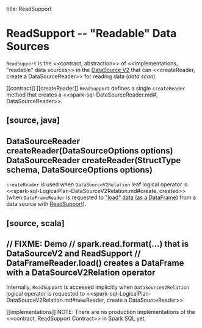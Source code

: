 title: ReadSupport

# ReadSupport -- "Readable" Data Sources

`ReadSupport` is the <<contract, abstraction>> of <<implementations, "readable" data sources>> in the [DataSource V2](new-and-noteworthy/datasource-v2.md) that can <<createReader, create a DataSourceReader>> for reading data (_data scan_).

[[contract]]
[[createReader]]
`ReadSupport` defines a single `createReader` method that creates a <<spark-sql-DataSourceReader.md#, DataSourceReader>>.

[source, java]
----
DataSourceReader createReader(DataSourceOptions options)
DataSourceReader createReader(StructType schema, DataSourceOptions options)
----

`createReader` is used when `DataSourceV2Relation` leaf logical operator is <<spark-sql-LogicalPlan-DataSourceV2Relation.md#create, created>> (when `DataFrameReader` is requested to ["load" data (as a DataFrame)](DataFrameReader.md#load) from a data source with [ReadSupport](spark-sql-ReadSupport.md)).

[source, scala]
----
// FIXME: Demo
// spark.read.format(...) that is DataSourceV2 and ReadSupport
// DataFrameReader.load() creates a DataFrame with a DataSourceV2Relation operator
----

Internally, `ReadSupport` is accessed implicitly when `DataSourceV2Relation` logical operator is requested to <<spark-sql-LogicalPlan-DataSourceV2Relation.md#newReader, create a DataSourceReader>>.

[[implementations]]
NOTE: There are no production implementations of the <<contract, ReadSupport Contract>> in Spark SQL yet.
